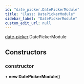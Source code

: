 ```yaml
---
id: "date_picker.DatePickerModule"
title: "Class: DatePickerModule"
sidebar_label: "DatePickerModule"
custom_edit_url: null
---
```


[date-picker](../modules/date_picker).DatePickerModule

## Constructors

### constructor

• **new DatePickerModule**()

